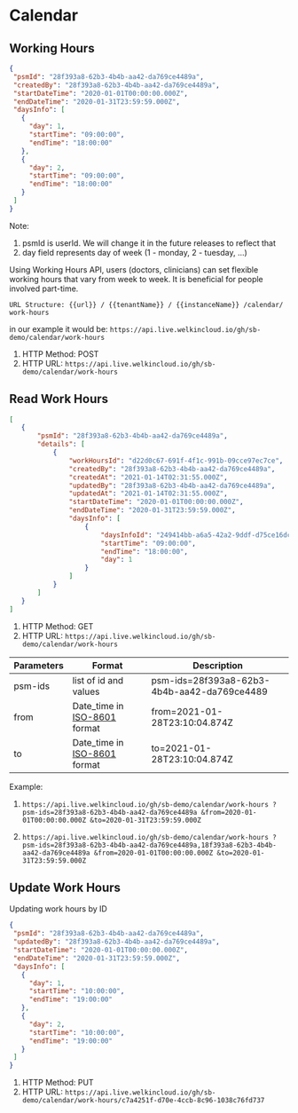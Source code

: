 # Calendar

## Working Hours


```json
{
 "psmId": "28f393a8-62b3-4b4b-aa42-da769ce4489a",
 "createdBy": "28f393a8-62b3-4b4b-aa42-da769ce4489a",
 "startDateTime": "2020-01-01T00:00:00.000Z",
 "endDateTime": "2020-01-31T23:59:59.000Z",
 "daysInfo": [
   {
     "day": 1,
     "startTime": "09:00:00",
     "endTime": "18:00:00"
   },
   {
     "day": 2,
     "startTime": "09:00:00",
     "endTime": "18:00:00"
   }
 ]
}
```

Note:
1. psmId is userId. We will change it in the future releases to reflect that
2. day field represents day of week (1 - monday, 2 - tuesday, ...)



Using Working Hours API, users (doctors, clinicians) can set flexible working hours that vary from week to week. It is beneficial for people involved part-time.



`URL Structure: {{url}} / {{tenantName}} / {{instanceName}} /calendar/ work-hours`

in our example it would be:
`https://api.live.welkincloud.io/gh/sb-demo/calendar/work-hours`

1. HTTP Method: POST
2. HTTP URL: `https://api.live.welkincloud.io/gh/sb-demo/calendar/work-hours`

## Read Work Hours
```json     
[
   {
       "psmId": "28f393a8-62b3-4b4b-aa42-da769ce4489a",
       "details": [
           {
               "workHoursId": "d22d0c67-691f-4f1c-991b-09cce97ec7ce",
               "createdBy": "28f393a8-62b3-4b4b-aa42-da769ce4489a",
               "createdAt": "2021-01-14T02:31:55.000Z",
               "updatedBy": "28f393a8-62b3-4b4b-aa42-da769ce4489a",
               "updatedAt": "2021-01-14T02:31:55.000Z",
               "startDateTime": "2020-01-01T00:00:00.000Z",
               "endDateTime": "2020-01-31T23:59:59.000Z",
               "daysInfo": [
                   {
                       "daysInfoId": "249414bb-a6a5-42a2-9ddf-d75ce16dcae3",
                       "startTime": "09:00:00",
                       "endTime": "18:00:00",
                       "day": 1
                   }
               ]
           }
       ]
   }
]
```

1. HTTP Method: GET
2. HTTP URL: `https://api.live.welkincloud.io/gh/sb-demo/calendar/work-hours`

Parameters| Format | Description
--------- | ----------- | --------
psm-ids | list of id and values | psm-ids=28f393a8-62b3-4b4b-aa42-da769ce4489
from | Date_time in [ISO-8601](https://en.wikipedia.org/wiki/ISO_8601) format | from=2021-01-28T23:10:04.874Z
to |Date_time in [ISO-8601](https://en.wikipedia.org/wiki/ISO_8601) format | to=2021-01-28T23:10:04.874Z

Example:
1. `https://api.live.welkincloud.io/gh/sb-demo/calendar/work-hours
   ?psm-ids=28f393a8-62b3-4b4b-aa42-da769ce4489a
   &from=2020-01-01T00:00:00.000Z
   &to=2020-01-31T23:59:59.000Z
   `

2. `https://api.live.welkincloud.io/gh/sb-demo/calendar/work-hours
   ?psm-ids=28f393a8-62b3-4b4b-aa42-da769ce4489a,18f393a8-62b3-4b4b-aa42-da769ce4489a
   &from=2020-01-01T00:00:00.000Z
   &to=2020-01-31T23:59:59.000Z
   `

## Update Work Hours

Updating work hours by ID

```json
{
 "psmId": "28f393a8-62b3-4b4b-aa42-da769ce4489a",
 "updatedBy": "28f393a8-62b3-4b4b-aa42-da769ce4489a",
 "startDateTime": "2020-01-01T00:00:00.000Z",
 "endDateTime": "2020-01-31T23:59:59.000Z",
 "daysInfo": [
   {
     "day": 1,
     "startTime": "10:00:00",
     "endTime": "19:00:00"
   },
   {
     "day": 2,
     "startTime": "10:00:00",
     "endTime": "19:00:00"
   }
 ]
}
```
1. HTTP Method: PUT
2. HTTP URL: `https://api.live.welkincloud.io/gh/sb-demo/calendar/work-hours/c7a4251f-d70e-4ccb-8c96-1038c76fd737`
